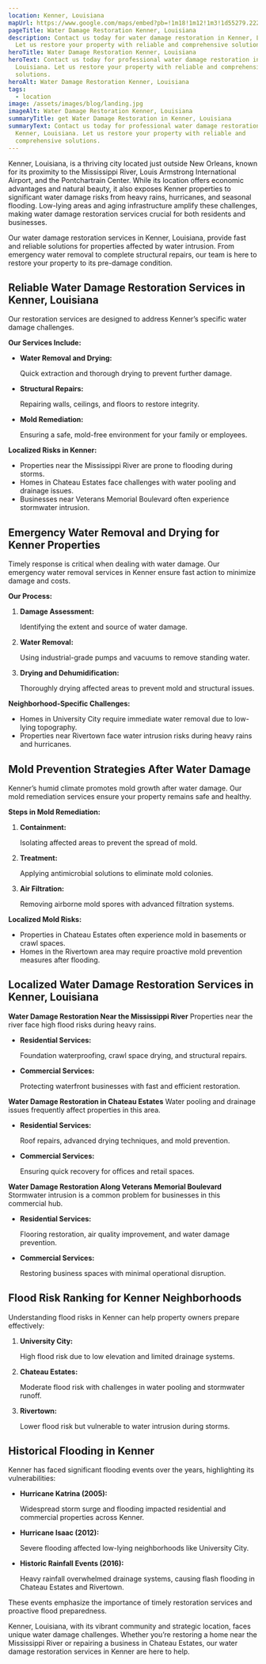 ```yaml
---
location: Kenner, Louisiana
mapUrl: https://www.google.com/maps/embed?pb=!1m18!1m12!1m3!1d55279.22262047007!2d-90.29209388386113!3d30.009551457900173!2m3!1f0!2f0!3f0!3m2!1i1024!2i768!4f13.1!3m3!1m2!1s0x8620b71a8fb99541%3A0x70eb037035c6a40!2sKenner%2C%20LA!5e0!3m2!1sen!2sus!4v1735401060957!5m2!1sen!2sus
pageTitle: Water Damage Restoration Kenner, Louisiana
description: Contact us today for water damage restoration in Kenner, Louisiana.
  Let us restore your property with reliable and comprehensive solutions.
heroTitle: Water Damage Restoration Kenner, Louisiana
heroText: Contact us today for professional water damage restoration in Kenner,
  Louisiana. Let us restore your property with reliable and comprehensive
  solutions.
heroAlt: Water Damage Restoration Kenner, Louisiana
tags:
  - location
image: /assets/images/blog/landing.jpg
imageAlt: Water Damage Restoration Kenner, Louisiana
summaryTitle: get Water Damage Restoration in Kenner, Louisiana
summaryText: Contact us today for professional water damage restoration in
  Kenner, Louisiana. Let us restore your property with reliable and
  comprehensive solutions.
---
```

Kenner, Louisiana, is a thriving city located just outside New Orleans, known for its proximity to the Mississippi River, Louis Armstrong International Airport, and the Pontchartrain Center. While its location offers economic advantages and natural beauty, it also exposes Kenner properties to significant water damage risks from heavy rains, hurricanes, and seasonal flooding. Low-lying areas and aging infrastructure amplify these challenges, making water damage restoration services crucial for both residents and businesses.

Our water damage restoration services in Kenner, Louisiana, provide fast and reliable solutions for properties affected by water intrusion. From emergency water removal to complete structural repairs, our team is here to restore your property to its pre-damage condition.

## **Reliable Water Damage Restoration Services in Kenner, Louisiana**

Our restoration services are designed to address Kenner’s specific water damage challenges.

**Our Services Include:**

* **Water Removal and Drying:**

   Quick extraction and thorough drying to prevent further damage.
* **Structural Repairs:**

   Repairing walls, ceilings, and floors to restore integrity.
* **Mold Remediation:**

   Ensuring a safe, mold-free environment for your family or employees.

**Localized Risks in Kenner:**

* Properties near the Mississippi River are prone to flooding during storms.
* Homes in Chateau Estates face challenges with water pooling and drainage issues.
* Businesses near Veterans Memorial Boulevard often experience stormwater intrusion.

## **Emergency Water Removal and Drying for Kenner Properties**

Timely response is critical when dealing with water damage. Our emergency water removal services in Kenner ensure fast action to minimize damage and costs.

**Our Process:**

1. **Damage Assessment:**

    Identifying the extent and source of water damage.
2. **Water Removal:**

    Using industrial-grade pumps and vacuums to remove standing water.
3. **Drying and Dehumidification:**

    Thoroughly drying affected areas to prevent mold and structural issues.

**Neighborhood-Specific Challenges:**

* Homes in University City require immediate water removal due to low-lying topography.
* Properties near Rivertown face water intrusion risks during heavy rains and hurricanes.

## **Mold Prevention Strategies After Water Damage**

Kenner’s humid climate promotes mold growth after water damage. Our mold remediation services ensure your property remains safe and healthy.

**Steps in Mold Remediation:**

1. **Containment:**

    Isolating affected areas to prevent the spread of mold.
2. **Treatment:**

    Applying antimicrobial solutions to eliminate mold colonies.
3. **Air Filtration:**

    Removing airborne mold spores with advanced filtration systems.

**Localized Mold Risks:**

* Properties in Chateau Estates often experience mold in basements or crawl spaces.
* Homes in the Rivertown area may require proactive mold prevention measures after flooding.

## **Localized Water Damage Restoration Services in Kenner, Louisiana**

**Water Damage Restoration Near the Mississippi River**
Properties near the river face high flood risks during heavy rains.

* **Residential Services:**

   Foundation waterproofing, crawl space drying, and structural repairs.
* **Commercial Services:**

   Protecting waterfront businesses with fast and efficient restoration.

**Water Damage Restoration in Chateau Estates**
Water pooling and drainage issues frequently affect properties in this area.

* **Residential Services:**

   Roof repairs, advanced drying techniques, and mold prevention.
* **Commercial Services:**

   Ensuring quick recovery for offices and retail spaces.

**Water Damage Restoration Along Veterans Memorial Boulevard**
Stormwater intrusion is a common problem for businesses in this commercial hub.

* **Residential Services:**

   Flooring restoration, air quality improvement, and water damage prevention.
* **Commercial Services:**

   Restoring business spaces with minimal operational disruption.

## **Flood Risk Ranking for Kenner Neighborhoods**

Understanding flood risks in Kenner can help property owners prepare effectively:

1. **University City:**

    High flood risk due to low elevation and limited drainage systems.
2. **Chateau Estates:**

    Moderate flood risk with challenges in water pooling and stormwater runoff.
3. **Rivertown:**

    Lower flood risk but vulnerable to water intrusion during storms.

## **Historical Flooding in Kenner**

Kenner has faced significant flooding events over the years, highlighting its vulnerabilities:

* **Hurricane Katrina (2005):**

   Widespread storm surge and flooding impacted residential and commercial properties across Kenner.
* **Hurricane Isaac (2012):**

   Severe flooding affected low-lying neighborhoods like University City.
* **Historic Rainfall Events (2016):**

   Heavy rainfall overwhelmed drainage systems, causing flash flooding in Chateau Estates and Rivertown.

These events emphasize the importance of timely restoration services and proactive flood preparedness.

Kenner, Louisiana, with its vibrant community and strategic location, faces unique water damage challenges. Whether you’re restoring a home near the Mississippi River or repairing a business in Chateau Estates, our water damage restoration services in Kenner are here to help.
